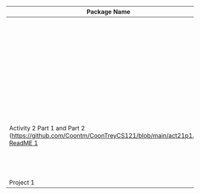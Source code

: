 | Package Name | Description | Number|
| ------------ |-------------|-------|          
|           |   Made progress implementing a function that deals with someoneon's address, name, and age.          |       |
|  Activity 2 Part 1 and Part 2  (https://github.com/Coontm/CoonTreyCS121/blob/main/act21p1.java) [ReadME 1](https://github.com/Coontm/CoonTreyCS121/blob/main/Package%201%20README.md%20)          |  Learned how to implement average scoring output in the form of tests and how many books an individual purchased at a book club.           |       |
| Project 1             |             |       |
